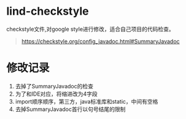 # lind-checkstyle
checkstyle文件,对google style进行修改，适合自己项目的代码检查。
> https://checkstyle.org/config_javadoc.html#SummaryJavadoc
# 修改记录
1. 去掉了SummaryJavadoc的检查
2. 为了和IDE对应，将缩进改为4字段
3. import顺序顺序，第三方，java标准库和static，中间有空格
4. 去掉SummaryJavadoc首行以句号结尾的限制
